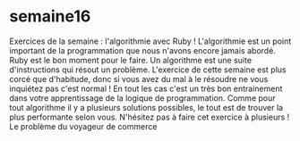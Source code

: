 # semaine16
Exercices de la semaine : l'algorithmie avec Ruby !  L'algorithmie est un point important de la programmation que nous n'avons encore jamais abordé. Ruby est le bon moment pour le faire. Un algorithme est une suite d'instructions qui résout un problème.   L'exercice de cette semaine est plus corcé que d'habitude, donc si vous avez du mal à le résoudre ne vous inquiétez pas c'est normal ! En tout les cas c'est un très bon entrainement dans votre apprentissage de la logique de programmation. Comme pour tout algorithme il y a plusieurs solutions possibles, le tout est de trouver la plus performante selon vous.  N'hésitez pas à faire cet exercice à plusieurs !  Le problème du voyageur de commerce
